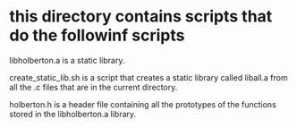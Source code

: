 # this directory contains scripts that do the followinf scripts

 libholberton.a is a static library.

 create_static_lib.sh is a script that creates a static library called liball.a from all the .c files that are in the current directory.

 holberton.h is a header file containing all the prototypes of the functions stored in the libholberton.a library.
